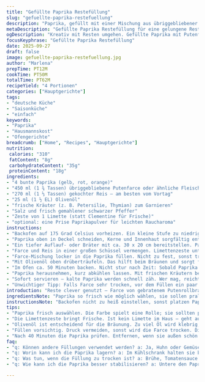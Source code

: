 ```yaml
---
title: "Gefüllte Paprika Restefüllung"
slug: "gefuellte-paprika-restefuellung"
description: "Paprika, gefüllt mit einer Mischung aus übriggebliebener Putenfarce und Reis. Bunt, saftig – gute Resteverwertung. Orangenschale ersetzt durch Limettenzeste für frische Note. Im Ofen gebacken, bis die Paprika weich, aber noch stabil sind. Kräuter geben den letzten Kick. Vegetarische Alternative oder mit anderem Farce-Typ möglich. Salz und Pfeffer passen dann an. Funktioniert mit Vollkornreis als ballaststoffreiche Version. "
metaDescription: "Gefüllte Paprika Restefüllung für eine gelungene Resteverwertung. Schmackhaft und bunt statt langweilig."
ogDescription: "Kreativ mit Resten umgehen. Gefüllte Paprika mit Putenfarce und Reis, frisch und saftig."
focusKeyphrase: "Gefüllte Paprika Restefüllung"
date: 2025-09-27
draft: false
image: gefuellte-paprika-restefuellung.jpg
author: "Marlena"
prepTime: PT12M
cookTime: PT50M
totalTime: PT62M
recipeYield: "4 Portionen"
categories: ["Hauptgerichte"]
tags:
- "deutsche Küche"
- "Saisonküche"
- "einfach"
keywords:
- "Paprika"
- "Hausmannskost"
- "Ofengerichte"
breadcrumb: ["Home", "Recipes", "Hauptgerichte"]
nutrition: 
 calories: "310"
 fatContent: "8g"
 carbohydrateContent: "35g"
 proteinContent: "18g"
ingredients:
- "4 bunte Paprika (gelb, rot, orange)"
- "450 ml (1 ¾ Tassen) übriggebliebene Putenfarce oder ähnliche Fleischfüllung"
- "270 ml (1 ⅓ Tassen) gekochter Reis – am besten vom Vortag"
- "25 ml (1 ½ EL) Olivenöl"
- "frische Kräuter (z. B. Petersilie, Thymian) zum Garnieren"
- "Salz und frisch gemahlener schwarzer Pfeffer"
- "Zeste von 1 Limette (statt Clementine für Frische)"
- "optional: eine Prise Paprikapulver für leichten Raucharoma"
instructions:
- "Backofen auf 175 Grad Celsius vorheizen. Ein kleine Stufe zu niedrig, damit Paprika nicht schrumpfen oder anbrennen."
- "Paprika oben in Deckel schneiden, Kerne und Innenhaut sorgfältig entfernen. Manchmal schneide ich unten eine kleine Scheibe ab, damit sie stabil stehen – nicht zu viel, sonst wird’s matschig."
- "Ein tiefer Auflauf- oder Bräter mit ca. 30 x 20 cm bereitstellen. Paprika reinsetzen, stehen bleiben – sonst fällt alles um."
- "Farce und Reis in einer großen Schüssel vermengen. Limettenzeste untermischen für den Frischekick. Mit Salz, Pfeffer abschmecken. Wer mutig, fügt bisschen Paprikapulver hinzu für mehr Tiefe."
- "Farce-Mischung locker in die Paprika füllen. Nicht zu fest, sonst trocknet die Masse aus. Deckel wieder aufsetzen – wichtig für saftige Füllung."
- "Mit Olivenöl oben drüberträufeln. Das hilft beim Bräunen und sorgt für glänzende Oberfläche."
- "Im Ofen ca. 50 Minuten backen. Nicht stur nach Zeit: Sobald Paprika weich sind, aber noch Biss haben – das hört man auch leicht. Dabei öfter mal durch die Küche läuft, riecht man, wenn die Füllung beginnt zu karamellisieren."
- "Paprika herausnehmen, kurz abkühlen lassen. Mit frischen Kräutern bestreuen. Gibt nicht nur Optik, sondern bindet Aromen."
- "Sofort servieren – kalte Paprika werden schnell zäh. Wer mag, reicht dazu einen Klecks griechischen Joghurt oder vegane Alternative."
- "Unwichtiger Tipp: Falls Farce sehr trocken, vor dem Füllen ein paar EL Brühe oder Tomatensauce unterrühren. Sonst wird’s bröckelig."
introduction: "Reste clever genutzt – Farce von gebratenem Putenrollbraten mixe ich gern mit Reis, verfeinere mit Limettenzeste statt der üblichen Clementine. Bietet Extra-Frische, die oft fehlt bei Resten. Paprika eignen sich super als natürliches Gefäß, das im Ofen eingekocht wird, langsam weich und süßlich schmeckt. Habe ausprobiert, die Paprika unten etwas zu stutzen – hält sie stabil, ohne matschige Unterseite. Wichtig: Füllung nicht zu pressen, sonst wird trocken. Wer’s eilig hat, kontrolliert nach etwa 40 Minuten, die Garzeit kann variieren je nach Paprikagröße. Kräuter zum Schluss, nicht vorher, sonst verlieren sie Aroma. "
ingredientsNote: "Paprika so frisch wie möglich wählen, sie sollen prall sein ohne weiche Stellen. Übriggebliebene Farce muss nicht exakt Pute sein, funktioniert auch mit Huhn, Ente oder vegetarischen Varianten. Reis vom Vortag, kalt, sorgt für bessere Bissfestigkeit – frisch gekocht wird matschig. Olivenöl am Ende sorgt für Farbig-Glanz; wird mit zu frühem Öl oft öltriefend und verbrennt. Limetten- oder Zitronenzeste bringt Frische, Clementine war mir zu süß in früheren Versuchen. Kräuter frisch und fein gehackt, falls trocken – einfach weglassen, aber aromatischer wird’s so. Salz und Pfeffer jedes Mal prüfen, Reste sind oft entweder fad oder zu stark gewürzt – abschmecken nicht vergessen. "
instructionsNote: "Backofen nicht zu heiß einstellen, sonst platzen Paprika oder Füllung wird zu trocken. Deckel der Paprika aufsetzen hält Feuchtigkeit im Inneren. Das Auge und die Finger entscheiden mehr als die Zeit. Wenn Paprika außen noch leuchten, innen weich und die Füllung beim leichten Drücken fast nachgibt, ist es Zeit. Mehrmaliges Nachkontrollieren lohnt – die letzten 10 Minuten können über gar oder zu fest entscheiden. Die Mischung soll saftig, nicht breiig sein; deshalb die Reis-Fleischverhältnis beobachten. Füllung nicht zu fest stopfen, erlaubt Luftzirkulation. Wenn du am Rand des Topfes die Flüssigkeit leicht köcheln hörst, stimmt die Feuchtigkeit. Kräuter erst kurz vor dem Servieren, sie vertrocknen sonst. Restliche Farce kann man auch in Form von kleinen Bratlingen braten – nicht nur in Paprika stopfen."
tips:
- "Paprika frisch auswählen. Die Farbe spielt eine Rolle; sie sollten prall und knackig sein. Achte auf weiche Stellen, das kann zu einer matschigen Füllung führen. Falls keine frischen Paprika zur Hand – nehme Dosengemüse oder tiefgefroren, aber dann musst du die Garzeit anpassen. Zudem darauf achten, dass die Füllung nicht zu trocken wird."
- "Die Limettenzeste bringt Frische. Ist kein Limette im Haus – geht auch eine Zitrone oder etwas Essig. Limette nach Belieben, ein bisschen mehr bringt oft Geschmack, aber nicht übertreiben. Zudem mit Kräutern experimentieren. Basilikum, Schnittlauch gibt es je nach Vorliebe und Saison. Sie bringen den letzten Kick."
- "Olivenöl ist entscheidend für die Bräunung. Zu viel Öl wird klebrig, zu wenig lässt es austrocknen. Also spritze es vorsichtig. Das richtige Öl wählen. Hochwertiges Olivenöl hat weniger Bitterstoffe. Beim Karamellisieren in der Küche riecht man, wann die Füllung anfängt, das Aroma wechselt."
- "Füllen vorsichtig. Druck vermeiden, sonst wird die Farce trocken. Die Paprika sollten weich, aber stabil bleiben. Weniger ist manchmal mehr. Es geht darum, die richtige Konsistenz zu finden. Falls die Füllung bröckelig wird – ein paar Esslöffel Brühe unterrühren, vor dem Füllen. Das hilft."
- "Nach 40 Minuten die Paprika prüfen. Entfernen, wenn sie außen schön leuchten. Aber innen sollte sie immer noch einen Biss haben. Wenn nicht sicher, stich mit einer Gabel rein. Wenn's kaum Widerstand gibt, sind sie gar. Nach dem Backen mit frischen Kräutern bestreuen, bringt zusätzliche Aromen."
faq:
- "q: Können andere Füllungen verwendet werden? a: Ja, Huhn oder Gemüse sind tolle Alternativen. Vegane Farce – auch kein Problem. Einfach darauf achten, dass die Konsistenz stimmt. Besonders bei vegetarischen Varianten – eventuell mehr Flüssigkeit hinzugeben."
- "q: Worin kann ich die Paprika lagern? a: Im Kühlschrank halten sie bis zu drei Tage. Glückwunsch dazu, wenn die Füllung übrig bleibt. Ansonsten können die Paprika auch tiefgefroren werden. Vor dem Erhitzen langsame Gefrierung – sie verlieren weniger Struktur."
- "q: Was tun, wenn die Füllung zu trocken ist? a: Brühe, Tomatensauce vor dem Füllen hinzufügen. Optimal auch, wenn du die Füllung mit etwas Gemüsebrühe vermischst. Dadurch wird die Masse geschmeidiger und saftiger. Es gibt viele Variationen, spiel einfach ein bisschen damit."
- "q: Wie kann ich die Paprika besser stabilisieren? a: Untere den Paprika einen ganz kleinen Teil wegschneiden. Das hilft, sie stabil im Bräter zu positionieren. Aber nicht zu viel – sonst wird's matschig. Achte darauf, dass sie beim Füllen nicht zusammenbrechen."

---
```

